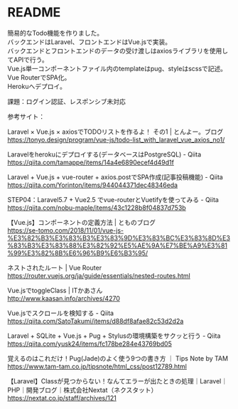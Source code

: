 # README

簡易的なTodo機能を作りました。<br>バックエンドはLaravel、フロントエンドはVue.jsで実装。<br>バックエンドとフロントエンドのデータの受け渡しはaxiosライブラリを使用してAPIで行う。<br>Vue.js単一コンポーネントファイル内のtemplateはpug、styleはscssで記述。<br>Vue RouterでSPA化。<br>Herokuへデプロイ。

課題：ログイン認証、レスポンシブ未対応

参考サイト：

Laravel × Vue.js × axiosでTODOリストを作るよ！ その1 | とんよー。ブログ<br>
https://tonyo.design/program/vue-js/todo-list_with_laravel_vue_axios_no1/

Laravelをherokuにデプロイする(データベースはPostgreSQL) - Qiita<br>
https://qiita.com/tamappe/items/14a4e6890ecef4d49d1f

Laravel + Vue.js + vue-router + axios.postでSPA作成(記事投稿機能) - Qiita<br>
https://qiita.com/Yorinton/items/944044371dec48346eda

STEP04：Laravel5.7 + Vue2.5 でvue-routerとVuetifyを使ってみる - Qiita<br>
https://qiita.com/nobu-maple/items/43c1228b8f04837d753b

【Vue.js】コンポーネントの定義方法 | とものブログ<br>
https://se-tomo.com/2018/11/01/vue-js-%E3%82%B3%E3%83%B3%E3%83%9D%E3%83%BC%E3%83%8D%E3%83%B3%E3%83%88%E3%82%92%E5%AE%9A%E7%BE%A9%E3%81%99%E3%82%8B%E6%96%B9%E6%B3%95/

ネストされたルート | Vue Router<br>
https://router.vuejs.org/ja/guide/essentials/nested-routes.html

Vue.jsでtoggleClass | ITかあさん<br>
http://www.kaasan.info/archives/4270

Vue.jsでスクロールを検知する - Qiita<br>
https://qiita.com/SatoTakumi/items/d88df8afae82c53d2d2a

Laravel + SQLite + Vue.js + Pug + Stylusの環境構築をサクッと行う - Qiita<br>
https://qiita.com/yusk24/items/fc178be284e43769bd05

覚えるのはこれだけ！Pug(Jade)のよく使う9つの書き方 ｜ Tips Note by TAM<br>
https://www.tam-tam.co.jp/tipsnote/html_css/post12789.html

【Laravel】Classが見つからない！なんてエラーが出たときの処理｜Laravel｜PHP｜開発ブログ｜株式会社Nextat（ネクスタット）
https://nextat.co.jp/staff/archives/121
